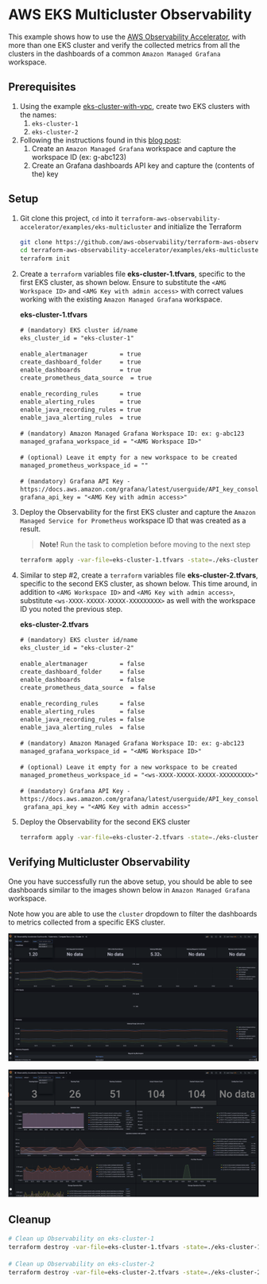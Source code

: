 # AWS EKS Multicluster Observability

This example shows how to use the [AWS Observability Accelerator](https://github.com/aws-observability/terraform-aws-observability-accelerator), with more than one EKS cluster and verify the collected metrics from all the clusters in the dashboards of a common `Amazon Managed Grafana` workspace.

## Prerequisites

1. Using the example [eks-cluster-with-vpc](../eks-cluster-with-vpc/), create two EKS clusters with the names:
   1. `eks-cluster-1`
   2. `eks-cluster-2`
2. Following the instructions found in this [blog post](https://aws.amazon.com/blogs/mt/announcing-aws-observability-accelerator-to-configure-comprehensive-observability-for-amazon-eks/):
   1. Create an `Amazon Managed Grafana` workspace and capture the workspace ID (ex: g-abc123)
   2. Create an Grafana dashboards API key and capture the (contents of the) key

## Setup

1. Git clone this project, `cd` into it `terraform-aws-observability-accelerator/examples/eks-multicluster` and initialize the Terraform

   ```sh
   git clone https://github.com/aws-observability/terraform-aws-observability-accelerator.git
   cd terraform-aws-observability-accelerator/examples/eks-multicluster
   terraform init
   ```
2. Create a `terraform` variables file **eks-cluster-1.tfvars**, specific to the first EKS cluster, as shown below. Ensure to substitute the `<AMG Workspace ID>` and `<AMG Key with admin access>` with correct values working with the existing `Amazon Managed Grafana` workspace.

   **eks-cluster-1.tfvars**
   ```
   # (mandatory) EKS cluster id/name
   eks_cluster_id = "eks-cluster-1"

   enable_alertmanager         = true
   create_dashboard_folder     = true
   enable_dashboards           = true
   create_prometheus_data_source  = true

   enable_recording_rules      = true
   enable_alerting_rules       = true
   enable_java_recording_rules = true
   enable_java_alerting_rules  = true

   # (mandatory) Amazon Managed Grafana Workspace ID: ex: g-abc123
   managed_grafana_workspace_id = "<AMG Workspace ID>"

   # (optional) Leave it empty for a new workspace to be created
   managed_prometheus_workspace_id = ""

   # (mandatory) Grafana API Key - https://docs.aws.amazon.com/grafana/latest/userguide/API_key_console.html
   grafana_api_key = "<AMG Key with admin access>"
   ```
3. Deploy the Observability for the first EKS cluster and capture the `Amazon Managed Service for Prometheus` workspace ID that was created as a result.

   > **Note!** Run the task to completion before moving to the next step

   ```sh
   terraform apply -var-file=eks-cluster-1.tfvars -state=./eks-cluster-1.tfstate --auto-approve
   ```
4. Similar to step #2, create a `terraform` variables file **eks-cluster-2.tfvars**, specific to the second EKS cluster, as shown below. This time around, in addition to `<AMG Workspace ID>` and `<AMG Key with admin access>`, substitute `<ws-XXXX-XXXXX-XXXXX-XXXXXXXXX>` as well with the workspace ID you noted the previous step.

   **eks-cluster-2.tfvars**
   ```
   # (mandatory) EKS cluster id/name
   eks_cluster_id = "eks-cluster-2"

   enable_alertmanager         = false
   create_dashboard_folder     = false
   enable_dashboards           = false
   create_prometheus_data_source  = false

   enable_recording_rules      = false
   enable_alerting_rules       = false
   enable_java_recording_rules = false
   enable_java_alerting_rules  = false

   # (mandatory) Amazon Managed Grafana Workspace ID: ex: g-abc123
   managed_grafana_workspace_id = "<AMG Workspace ID>"

   # (optional) Leave it empty for a new workspace to be created
   managed_prometheus_workspace_id = "<ws-XXXX-XXXXX-XXXXX-XXXXXXXXX>"

   # (mandatory) Grafana API Key - https://docs.aws.amazon.com/grafana/latest/userguide/API_key_console.html
    grafana_api_key = "<AMG Key with admin access>"
   ```
5. Deploy the Observability for the second EKS cluster
   ```sh
   terraform apply -var-file=eks-cluster-2.tfvars -state=./eks-cluster-2.tfstate --auto-approve
   ```

## Verifying Multicluster Observability

One you have successfully run the above setup, you should be able to see dashboards similar to the images shown below in `Amazon Managed Grafana` workspace.

Note how you are able to use the `cluster` dropdown to filter the dashboards to metrics collected from a specific EKS cluster.

![Sample Image 1](../../docs/images/eks-multicluster-1.png)

![Sample Image 2](../../docs/images/eks-multicluster-2.png)

## Cleanup

```sh
# Clean up Observability on eks-cluster-1
terraform destroy -var-file=eks-cluster-1.tfvars -state=./eks-cluster-1.tfstate --auto-approve

# Clean up Observability on eks-cluster-2
terraform destroy -var-file=eks-cluster-2.tfvars -state=./eks-cluster-2.tfstate --auto-approve
```
